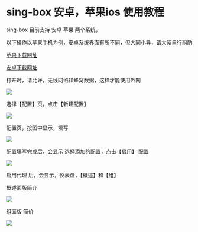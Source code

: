 # sing-box 安卓，苹果ios 使用教程



sing-box 目前支持  安卓  苹果 两个系统，




以下操作以苹果手机为例，安卓系统界面有所不同，但大同小异，请大家自行斟酌




[苹果下载网址 ](https://apps.apple.com/us/app/sing-box-vt/id6673731168)


[安卓下载网址]()



打开时，请允许，无线网络和蜂窝数据，这样才能使用外网


![](../../images/sing_box/ios/1.jpg)




选择【配置】页，点击【新建配置】



![](../../images/sing_box/ios/3.jpg)



配置页，按图中显示，填写



![](../../images/sing_box/ios/5.jpg)




配置填写完成后，会显示 选择添加的配置，点击【启用】 配置



![](../../images/sing_box/ios/6.jpg)




启用代理 后，会显示，仪表盘，【概述】和【组】



概述面版简介


![](../../images/sing_box/ios/7_1.jpg)



组面版  简价


![](../../images/sing_box/ios/7.jpg)



